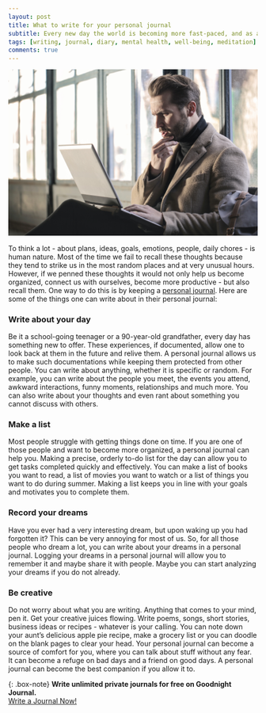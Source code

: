 ```yaml
---
layout: post
title: What to write for your personal journal
subtitle: Every new day the world is becoming more fast-paced, and as a result, people are getting busier with their lives.
tags: [writing, journal, diary, mental health, well-being, meditation]
comments: true
---
```


![What to write for your personal journal](/img/post/what-to-write-for-your-personal-journal.jpg)

To think a lot - about plans, ideas, goals, emotions, people, daily chores - is human nature. Most of the time we fail to recall these thoughts because they tend to strike us in the most random places and at very unusual hours. However, if we penned these thoughts it would not only help us become organized, connect us with ourselves, become more productive - but also recall them. One way to do this is by keeping a <a href="https://www.goodnightjournal.com/online-journal/personal-journal" alt="Online personal journal">personal journal</a>. Here are some of the things one can write about in their personal journal:

<h3>Write about your day</h3>
Be it a school-going teenager or a 90-year-old grandfather, every day has something new to offer. These experiences, if documented, allow one to look back at them in the future and relive them. A personal journal allows us to make such documentations while keeping them protected from other people. You can write about anything, whether it is specific or random. For example, you can write about the people you meet, the events you attend, awkward interactions, funny moments, relationships and much more. You can also write about your thoughts and even rant about something you cannot discuss with others.

<h3>Make a list</h3>
Most people struggle with getting things done on time. If you are one of those people and want to become more organized, a personal journal can help you. Making a precise, orderly to-do list for the day can allow you to get tasks completed quickly and effectively. You can make a list of books you want to read, a list of movies you want to watch or a list of things you want to do during summer. Making a list keeps you in line with your goals and motivates you to complete them.

<h3>Record your dreams</h3>
Have you ever had a very interesting dream, but upon waking up you had forgotten it? This can be very annoying for most of us. So, for all those people who dream a lot, you can write about your dreams in a personal journal. Logging your dreams in a personal journal will allow you to remember it and maybe share it with people. Maybe you can start analyzing your dreams if you do not already.

<h3>Be creative</h3>
Do not worry about what you are writing. Anything that comes to your mind, pen it. Get your creative juices flowing. Write poems, songs, short stories, business ideas or recipes - whatever is your calling. You can note down your aunt’s delicious apple pie recipe, make a grocery list or you can doodle on the blank pages to clear your head. Your personal journal can become a source of comfort for you, where you can talk about stuff without any fear. It can become a refuge on bad days and a friend on good days. A personal journal can become the best companion if you allow it to.

{: .box-note}
**Write unlimited private journals for free on Goodnight Journal.** <br /><a href="https://www.goodnightjournal.com">Write a Journal Now!</a>